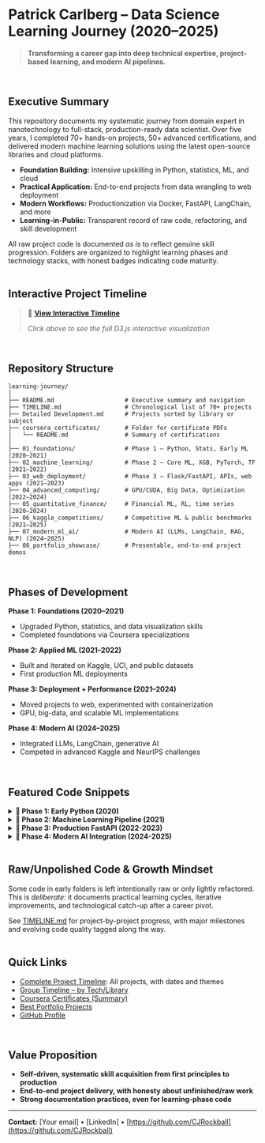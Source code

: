 # Patrick Carlberg – Data Science Learning Journey (2020–2025)

> **Transforming a career gap into deep technical expertise, project-based learning, and modern AI pipelines.**
<br>


## Executive Summary

This repository documents my systematic journey from domain expert in nanotechnology to full-stack, production-ready data scientist. Over five years, I completed 70+ hands-on projects, 50+ advanced certifications, and delivered modern machine learning solutions using the latest open-source libraries and cloud platforms.

- **Foundation Building:** Intensive upskilling in Python, statistics, ML, and cloud
- **Practical Application:** End-to-end projects from data wrangling to web deployment
- **Modern Workflows:** Productionization via Docker, FastAPI, LangChain, and more
- **Learning-in-Public:** Transparent record of raw code, refactoring, and skill development

All raw project code is documented *as is* to reflect genuine skill progression. Folders are organized to highlight learning phases and technology stacks, with honest badges indicating code maturity.
<br>
<br>


## Interactive Project Timeline

> 🚀 **[View Interactive Timeline](https://cjrockball.github.io/learning_journey/assets/timeline-complete.html)**
> 
> *Click above to see the full D3.js interactive visualization*
<br>



## Repository Structure

```shell
learning-journey/
│
├── README.md                    # Executive summary and navigation
├── TIMELINE.md                  # Chronological list of 70+ projects
├── Detailed Development.md      # Projects sorted by library or subject 
├── coursera_certificates/       # Folder for certificate PDFs
│   └── README.md                # Summary of certifications
│
├── 01_foundations/              # Phase 1 – Python, Stats, Early ML (2020–2021)
├── 02_machine_learning/         # Phase 2 – Core ML, XGB, PyTorch, TF (2021–2022)
├── 03_web_deployment/           # Phase 3 – Flask/FastAPI, APIs, web apps (2021–2023)
├── 04_advanced_computing/       # GPU/CUDA, Big Data, Optimization (2022–2024)
├── 05_quantitative_finance/     # Financial ML, RL, time series (2020–2024)
├── 06_kaggle_competitions/      # Competitive ML & public benchmarks (2021–2025)
├── 07_modern_ml_ai/             # Modern AI (LLMs, LangChain, RAG, NLP) (2024–2025)
├── 08_portfolio_showcase/       # Presentable, end-to-end project demos
```
<br>


## Phases of Development

**Phase 1: Foundations (2020–2021)**
- Upgraded Python, statistics, and data visualization skills
- Completed foundations via Coursera specializations

**Phase 2: Applied ML (2021–2022)**
- Built and iterated on Kaggle, UCI, and public datasets
- First production ML deployments

**Phase 3: Deployment + Performance (2021–2024)**
- Moved projects to web, experimented with containerization
- GPU, big-data, and scalable ML implementations

**Phase 4: Modern AI (2024–2025)**
- Integrated LLMs, LangChain, generative AI
- Competed in advanced Kaggle and NeurIPS challenges
<br>


## Featured Code Snippets

<details>
<summary><b>🐍 Phase 1: Early Python (2020)</b></summary>

```python
# First data visualization - humble beginnings
import pandas as pd
import matplotlib.pyplot as plt

df = pd.read_csv('stock_data.csv')
df['price'].plot(title='My First Stock Chart')
plt.show()
```
</details>

<details>
<summary><b>🤖 Phase 2: Machine Learning Pipeline (2021)</b></summary>

```python
# XGBoost model with proper validation
from xgboost import XGBClassifier
from sklearn.model_selection import cross_val_score

model = XGBClassifier(
    n_estimators=1000,
    max_depth=6,
    learning_rate=0.1,
    subsample=0.8,
    random_state=42
)

scores = cross_val_score(model, X_train, y_train, cv=5, scoring='roc_auc')
print(f"CV AUC: {scores.mean():.4f} (+/- {scores.std() * 2:.4f})")
```
</details>

<details>
<summary><b>🚀 Phase 3: Production FastAPI (2022-2023)</b></summary>

```python
# Full-stack ML serving with FastAPI
from fastapi import FastAPI, HTTPException
from pydantic import BaseModel
import torch
import asyncio

app = FastAPI(title="ML Model API", version="2.0.0")

class PredictionRequest(BaseModel):
    features: List[float]
    model_version: str = "v1.2"

@app.post("/predict")
async def predict(request: PredictionRequest):
    try:
        model = await load_model_async(request.model_version)
        prediction = model.predict(torch.tensor(request.features))
        return {"prediction": prediction.item(), "confidence": 0.95}
    except Exception as e:
        raise HTTPException(status_code=500, detail=str(e))
```
</details>

<details>
<summary><b>🧠 Phase 4: Modern AI Integration (2024-2025)</b></summary>

```python
# LangChain RAG system with custom retrieval
from langchain.vectorstores import Chroma
from langchain.embeddings import HuggingFaceEmbeddings
from langchain.chains import RetrievalQA

class CustomRAGSystem:
    def __init__(self, docs_path: str):
        self.embeddings = HuggingFaceEmbeddings(
            model_name="sentence-transformers/all-MiniLM-L6-v2"
        )
        self.vectorstore = Chroma.from_documents(
            documents=self.load_documents(docs_path),
            embedding=self.embeddings
        )
        self.qa_chain = RetrievalQA.from_chain_type(
            llm=self.setup_llm(),
            retriever=self.vectorstore.as_retriever(search_kwargs={"k": 3})
        )
    
    async def query(self, question: str) -> str:
        return await self.qa_chain.arun(question)
```
</details>
<br>

## Raw/Unpolished Code & Growth Mindset

Some code in early folders is left intentionally raw or only lightly refactored. This is *deliberate*: it documents practical learning cycles, iterative improvements, and technological catch-up after a career pivot.

See [TIMELINE.md](./TIMELINE.md) for project-by-project progress, with major milestones and evolving code quality tagged along the way.
<br>
<br>


## Quick Links

- [Complete Project Timeline](./TIMELINE.md): All projects, with dates and themes
- [Group Timeline – by Tech/Library](./Make%20a%20md%20file.md)
- [Coursera Certificates (Summary)](./coursera_certificates/README.md)
- [Best Portfolio Projects](./08_portfolio_showcase/)
- [GitHub Profile](https://github.com/CJRockball)
<br>

## Value Proposition

- **Self-driven, systematic skill acquisition from first principles to production**
- **End-to-end project delivery, with honesty about unfinished/raw work**
- **Strong documentation practices, even for learning-phase code**

---

**Contact:** [Your email] • [LinkedIn] • [https://github.com/CJRockball](https://github.com/CJRockball)
